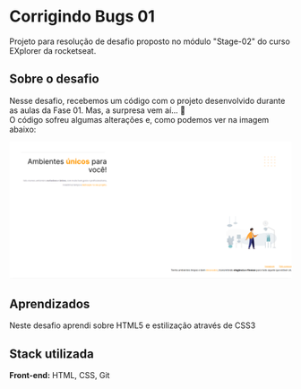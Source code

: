 
# Corrigindo Bugs 01

Projeto para resolução de desafio proposto no módulo "Stage-02" do curso EXplorer da rocketseat.

## Sobre o desafio

Nesse desafio, recebemos um código com o projeto desenvolvido durante as aulas da Fase 01.
Mas, a surpresa vem aí...  **👀**  
O código sofreu algumas alterações e, como podemos ver na imagem abaixo:




![Layout error](https://github.com/joaovvs/corrigindo-bugs--01-/blob/main/images/Untitled.png)


## Aprendizados

Neste desafio aprendi sobre HTML5 e estilização através de CSS3


## Stack utilizada

**Front-end:** HTML, CSS, Git


